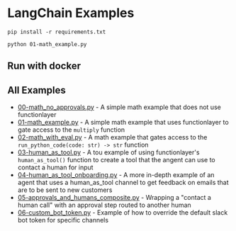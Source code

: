 # LangChain Examples

```
pip install -r requirements.txt
```

```
python 01-math_example.py
```

## Run with docker

## All Examples

- [00-math_no_approvals.py](00-math_no_approvals.py) - A simple math example that does not use functionlayer
- [01-math_example.py](01-math_example.py) - A simple math example that uses functionlayer to gate access to the `multiply` function
- [02-math_with_eval.py](02-math_with_eval.py) - A math example that gates access to the `run_python_code(code: str) -> str` function
- [03-human_as_tool.py](03-human_as_tool.py) - A tou example of using functionlayer's `human_as_tool()` function to create a tool that the angent can use to contact a human for input
- [04-human_as_tool_onboarding.py](04-human_as_tool_onboarding.py) - A more in-depth example of an agent that uses a human_as_tool channel to get feedback on emails that are to be sent to new customers
- [05-approvals_and_humans_composite.py](05-approvals_and_humans_composite.py) - Wrapping a "contact a human call" with an approval step routed to another human
- [06-custom_bot_token.py](06-custom_bot_token.py) - Example of how to override the default slack bot token for specific channels
